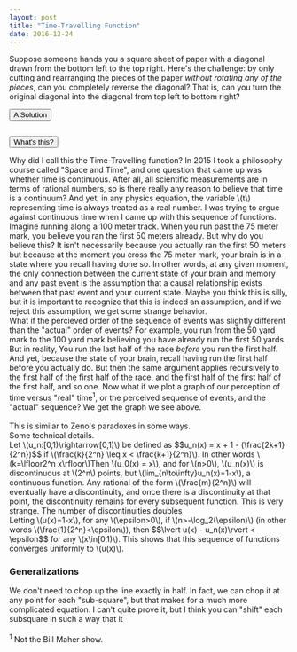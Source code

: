 ```yaml
---
layout: post
title: "Time-Travelling Function"
date: 2016-12-24
---
```

<script src="../../../../js/libraries/p5.js" type="text/javascript"></script>
<script src="../../../../js/libraries/p5.dom.js" type="text/javascript"></script>
<script src="../../../../js/time_travel.js"></script>
Suppose someone hands you a square sheet of paper with a diagonal drawn from the bottom left to the top right. Here's the challenge: by only cutting and rearranging the pieces of the paper *without rotating any of the pieces*, can you completely reverse the diagonal? That is, can you turn the original diagonal into the diagonal from top left to bottom right?

<button class="accordion">A Solution</button>
<div class="panel">
<p>
<div id = "time-travel" style="display: flex;justify-content: center;"></div>
</p>
</div>

<button class="accordion">What's this?</button>
<div class="panel">
<p>
Why did I call this the Time-Travelling function? In 2015 I took a philosophy course called "Space and Time", and one question that came up was whether time is continuous. After all, all scientific measurements are in terms of rational numbers, so is there really any reason to believe that time is a continuum? And yet, in any physics equation, the variable \(t\) representing time is always treated as a real number. I was trying to argue against continuous time when I came up with this sequence of functions.
<br>Imagine running along a 100 meter track. When you run past the 75 meter mark, you believe you ran the first 50 meters already. But why do you believe this? It isn't necessarily because you actually ran the first 50 meters but because at the moment you cross the 75 meter mark, your brain is in a state where you recall having done so. In other words, at any given moment, the only connection between the current state of your brain and memory and any past event is the assumption that a causal relationship exists between that past event and your current state. Maybe you think this is silly, but it is important to recognize that this is indeed an assumption, and if we reject this assumption, we get some strange behavior. 
<br>
What if the percieved order of the sequence of events was slightly different than the "actual" order of events? For example, you run from the 50 yard mark to the 100 yard mark believing you have already run the first 50 yards. But in reality, You run the last half of the race <em>before</em> you run the first half. And yet, because the state of your brain, recall having run the first half before you actually do.
But then the same argument applies recursively to the first half of the first half of the race, and the first half of the first half of the first half, and so one. Now what if we plot a graph of our perception of time versus "real" time<sup>1</sup>, or the perceived sequence of events, and the "actual" sequence? We get the graph we see above.
<br><br>
This is similar to Zeno's paradoxes in some ways.
<br>
Some technical details.<br>
Let \(u_n:[0,1)\rightarrow[0,1)\) be defined as $$u_n(x) = x + 1 - (\frac{2k+1}{2^n})$$ if \(\frac{k}{2^n} \leq x < \frac{k+1}{2^n}\). In other words \(k=\lfloor2^n x\rfloor\)Then \(u_0(x) = x\), and for \(n>0\), \(u_n(x)\) is discontinuous at \(2^n\) points, but \(lim_{n\to\infty}u_n(x)=1-x\), a continuous function. Any rational of the form \(\frac{m}{2^n}\) will eventually have a discontinuity, and once there is a discontinuity at that point, the discontinuity remains for every subsequent function. This is very strange. The number of discontinuities doubles

<br>
Letting \(u(x)=1-x\), for any \(\epsilon>0\), if \(n>-\log_2(\epsilon)\) (in other words \(\frac{1}{2^n}<\epsilon\)), then $$\lvert u(x) - u_n(x)\rvert < \epsilon$$ for any \(x\in[0,1)\). This shows that this sequence of functions converges uniformly to \(u(x)\).

<h3> Generalizations </h3>
We don't need to chop up the line exactly in half. In fact, we can chop it at any point for each "sub-square", but that makes for a much more complicated equation. I can't quite prove it, but I think you can "shift" each subsquare in such a way that it <br><br>
<sup>1</sup> Not the Bill Maher show.
<!-- </div> -->
